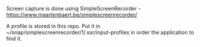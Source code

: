 
Screen capture is done using SimpleScreenRecorder - https://www.maartenbaert.be/simplescreenrecorder/

A profile is stored in this repo. Put it in ~/snap/simplescreenrecorder/1/.ssr/input-profiles in order the application to find it.

